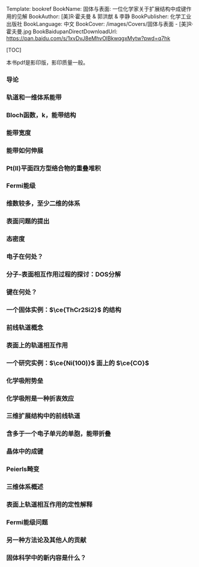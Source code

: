 Template: bookref
BookName: 固体与表面: 一位化学家关于扩展结构中成键作用的见解
BookAuthor: [美]R·霍夫曼 & 郭洪猷 & 李静
BookPublisher: 化学工业出版社
BookLanguage: 中文
BookCover: /images/Covers/固体与表面 - [美]R·霍夫曼.jpg
BookBaidupanDirectDownloadUrl: https://pan.baidu.com/s/1xvDvJ8eMhvOlBkwqgxMytw?pwd=q7hk 


[TOC]

本书pdf是影印版，影印质量一般。

### 导论

### 轨道和一维体系能带

### Bloch函数，k，能带结构

### 能带宽度

### 能带如何伸展

### Pt(Ⅱ)平面四方型络合物的重叠堆积

### Fermi能级

### 维数较多，至少二维的体系

### 表面问题的提出

### 态密度

### 电子在何处？

### 分子-表面相互作用过程的探讨：DOS分解

### 键在何处？

### 一个固体实例：$\ce{ThCr2Si2}$ 的结构

### 前线轨道概念

### 表面上的轨道相互作用

### 一个研究实例：$\ce{Ni(100)}$ 面上的 $\ce{CO}$

### 化学吸附势垒

### 化学吸附是一种折衷效应

### 三维扩展结构中的前线轨道

### 含多于一个电子单元的单胞，能带折叠

### 晶体中的成键

### Peierls畸变

### 三维体系概述

### 表面上轨道相互作用的定性解释

### Fermi能级问题

### 另一种方法论及其他人的贡献

### 固体科学中的新内容是什么？